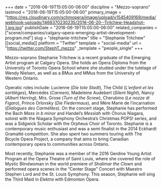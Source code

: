 +++
date = "2016-06-19T15:05:00-06:00"
discipline = "Mezzo-soprano"
lastmod = "2016-06-19T15:05:00-06:00"
primary_image = "https://res.cloudinary.com/schmopera/image/upload/v1545409169/media/webhook-uploads/1466370230235/2016-06-20--Tritchew-Headshot-1.jpg.jpg"
publishDate = "2016-06-19T15:05:00-06:00"
related_companies = ["scene/companies/calgary-opera-emerging-artist-development-program.md"]
slug = "stephanie-tritchew"
title = "Stephanie Tritchew"
[[social_media]]
platform = "Twitter"
template = "social-media"
url = "https://twitter.com/StephT_mezzo"
_template = "people_single"
+++

Mezzo-soprano Stephanie Tritchew is a recent graduate of the Emerging Artist program at Calgary Opera. She holds an Opera Diploma from the University of Toronto Opera School where she studied under the tutelage of Wendy Nielsen, as well as a BMus and MMus from the University of Western Ontario. 

Operatic roles include: Lucienne (*Die tote Stadt*), The Child (*L’enfant et les sortilèges*), Mercédès (*Carmen*), Madeleine Audebert (*Silent Night*), Nancy (*Albert Herring*), Mrs. Grose (*Turn of the Screw*), Cherubino (*Le nozze di Figaro*), Prince Orlovsky (*Die Fledermaus*), and Mère Marie de l’incarnation (*Dialogues des Carmélites*). On the concert stage, Stephanie has performed the Bach *Mass in b minor* and Handel’s *Messiah* with Chorus Niagara, soloist with the Niagara Symphony Orchestra’s Christmas POPS! series, and was a Sidgwick Scholar with the Orpheus Choir of Toronto. Stephanie is a contemporary music enthusiast and was a semi finalist in the 2014 Eckhardt Gramatté competition. She also spent two summers touring with The Bicycle Opera Project, a company that aims to bring Canadian contemporary opera to communities across Ontario. 

Most recently, Stephanie was a member of the 2016 Gerdine Young Artist Program at the Opera Theatre of Saint Louis, where she covered the role of Mystic Blindwoman in the world premiere of *Shalimar the Clown* and performed opera scenes in the “Center Stage” Concert with Maestro Stephen Lord and the St. Louis Symphony. This season, Stephanie will sing the Third Maid in *Elektra* with Edmonton Opera. 

